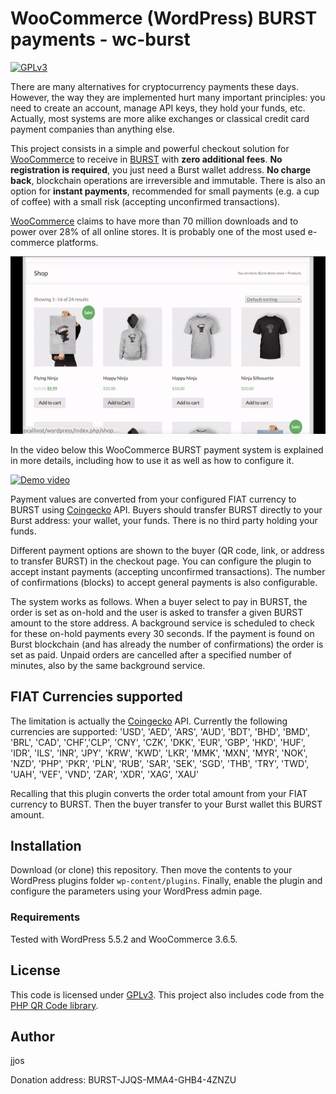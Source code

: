 # WooCommerce (WordPress) BURST payments - wc-burst
[![GPLv3](https://img.shields.io/badge/license-GPLv3-blue.svg)](LICENSE)

There are many alternatives for cryptocurrency payments these days.
However, the way they are implemented hurt many important principles:
you need to create an account, manage API keys, they hold your funds, etc.
Actually, most systems are more alike exchanges or classical credit card payment companies
than anything else.

This project consists in a simple and powerful checkout solution for [WooCommerce](https://woocommerce.com)
to receive in [BURST](https://www.burst-coin.org/) with **zero additional fees**.
**No registration is required**, you just need a Burst wallet address.
**No charge back**, blockchain operations are irreversible and immutable.
There is also an option for **instant payments**, recommended for small payments (e.g. a cup of coffee) with a small risk
(accepting unconfirmed transactions).

[WooCommerce](https://woocommerce.com) claims to have more than 70 million downloads and to power over 28% of all online stores.
It is probably one of the most used e-commerce platforms.

![](video-short.gif)

In the video below this WooCommerce BURST payment system is explained in more details, including how to use it
as well as how to configure it.

[![Demo video](http://img.youtube.com/vi/hV-dxjhdb90/0.jpg)](https://www.youtube.com/watch?v=hV-dxjhdb90 "Demo video")

Payment values are converted from your configured FIAT currency to BURST using [Coingecko](https://www.coingecko.com/) API.
Buyers should transfer BURST directly to your Burst address: your wallet, your funds.
There is no third party holding your funds.

Different payment options are shown to the buyer (QR code, link, or address to transfer BURST) in the checkout page.
You can configure the plugin to accept instant payments (accepting unconfirmed transactions).
The number of confirmations (blocks) to accept general payments is also configurable.

The system works as follows. When a buyer select to pay in BURST, the order is set as on-hold and the user is asked
to transfer a given BURST amount to the store address.
A background service is scheduled to check for these on-hold payments every 30 seconds.
If the payment is found on Burst blockchain (and has already the number of confirmations) the order is set as paid.
Unpaid orders are cancelled after a specified number of minutes, also by the same background service.

## FIAT Currencies supported

The limitation is actually the [Coingecko](https://www.coingecko.com/) API.
Currently the following currencies are supported:
                'USD', 'AED', 'ARS', 'AUD', 'BDT', 'BHD', 'BMD', 'BRL', 'CAD', 'CHF','CLP', 'CNY', 'CZK', 'DKK', 'EUR', 'GBP',
                'HKD', 'HUF', 'IDR', 'ILS', 'INR', 'JPY', 'KRW', 'KWD', 'LKR', 'MMK', 'MXN', 'MYR', 'NOK', 'NZD', 'PHP', 'PKR',
                'PLN', 'RUB', 'SAR', 'SEK', 'SGD', 'THB', 'TRY', 'TWD', 'UAH', 'VEF', 'VND', 'ZAR', 'XDR', 'XAG', 'XAU'

Recalling that this plugin converts the order total amount from your FIAT currency to BURST.
Then the buyer transfer to your Burst wallet this BURST amount.

## Installation

Download (or clone) this repository.
Then move the contents to your WordPress plugins folder `wp-content/plugins`.
Finally, enable the plugin and configure the parameters using your WordPress admin page.

### Requirements

Tested with WordPress 5.5.2 and WooCommerce 3.6.5.

## License

This code is licensed under [GPLv3](LICENSE).
This project also includes code from the [PHP QR Code library](http://phpqrcode.sourceforge.net/).

## Author

jjos

Donation address: BURST-JJQS-MMA4-GHB4-4ZNZU
